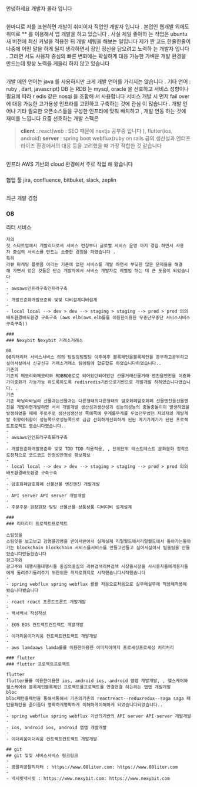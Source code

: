 ####
안녕하세요 개발자 콜라 입니다
##
한마디로 저를 표현하면 개발이 취미이자 직업인 개발자 입니다 .
본업인
웹개발 외에도 취미로 ** 를 이용해서 앱 개발을 하고 있습니다 . 사실 제일 좋아하
는 작업은 ubuntu 새 버전에 최신 커널을 적용한 뒤 개발 세팅을 해보는 일입니다
제가
짠 코드 한줄한줄이 나중에 어떤 말을 하게 될지 생각하면서 장인 정신을 담으려고 노력하
는 개발자 입니다 . 그러면 서도 사용자 중심의 빠른 변화에는 확실하게 대응 가능한 가벼운 개발
환경을 만드는데 항상 노력을 게을리 하지 않고 있습니다
##
개발
메인 언어는 java 를 사용하지만 크게 개발 언어를 가리지는 않습니다 . 기타 언어 : ruby , dart,
javascript)
DB 는 RDB 는 mysql, oracle 을 선호하고 서비스 성향이나 필요에 따라 r edis 같은 nosql 을 조합해
서 사용합니다
서비스 개발 시 먼저 fail over 에 대응 가능한 고가용성 인프라를 고민하고 구축하는 것에 관심
이 많습니다 . 개발 언어나 기타 필요한 오픈소스들을 구성한 인프라에 맞춰 배치하고 , 개발 연동
하는 것에 재미를 느낍니다
요즘 선호하는 개발 스펙은
>**client** : react(web : SEO
때문에 nextjs 공부중 입니다 ), flutter(ios, android)
>**server**
: spring boot webflux(ruby on rails 급의 생산성과 엔터프라이즈 환경에서의 대응 등을
고려했을 때 가장 적합한 것 같습니다
##
인프라
AWS 기반의 cloud 환경에서 주로 작업 해 왔습니다
###
협업 툴
jira, confluence, bitbuket, slack, zeplin
##
최근 개발 경험
### 08
리터 서비스
```
저의
첫 스타트업에서 개발리더로서 서비스 런칭부터 글로벌 서비스 운영 까지 경험 하면서 사용
자 중심의 서비스를 만드는 소중한 경험을 하였습니다 .
특히
리뷰 마케팅 플랫폼 이라는 기존에 없던 서비스를 개발 하면서 부딪힌 많은 문제들을 해결
해 가면서 얻은 것들은 단순 개발자에서 서비스 개발자로 레벨업 하는 데 큰 도움이 되었습니다
-
- awsaws인프라구축인프라구축
-
- 개발표준화개발표준화 및및 디비설계디비설계
-
- local local --> dev > dev --> staging > staging --> prod > prod 의의 배포환경배포환경 구축구축 (aws elb(aws elb를를 이용한이용한 무중단무중단 서비스서비스 구축구축))
```
```
###
### Nexybit Nexybit 거래소거래소
```
```
08
08리터리터 서비스서비스 의의 팀빌딩팀빌딩 이후이후 블록체인을블록체인을 공부하고공부하고 싶어서싶어서 신규신규 거래소거래소 팀에팀에 합류합류 하였습니다하였습니다..
기존의
기존의 메모리와메모리와 RDBRDB로로 되어있던되어있던 선물거래선물거래 엔진을엔진을 이중화가이중화가 가능가능 하도록하도록 redisredis기반으로기반으로 개발개발 하하였습니다였습니다. .
기존
기존 바닐라바닐라 선물과는선물과는 다른형태의다른형태의 암호화폐암호화폐 선물엔진을선물엔진을 개발하면개발하면 서서 개발개발 생산성과생산성과 성능의성능의 충돌충돌이이 발생하였을발생하였을 때때 주로주로 생산성생산성 쪽에쪽에 무게를무게를 두었던두었던 저의저의 개발개발 취향이취향이 성능쪽으로성능쪽으로 급급 선회하게선회하게 된된 계기가계기가 된된 프로젝트프로젝트 였습니다였습니다..
-
- awsaws인인프라구축프라구축
-
- 개발표준화개발표준화 및및 TDD TDD 적용적용, , 단위단위 테스트테스트 문화문화 정착으로정착으로 코드코드 안정성안정성 확보확보
-
- local local --> dev > dev --> staging > staging --> prod > prod 의의 배포환경배포환경 구축구축
-
- 암호화폐암호화폐 선물선물 엔진엔진 개발개발
-
- API server API server 개발개발
-
- 주문주문 원장원장 및및 선물선물 상품상품 디비디비 설계설계
```
```
###
### 리터리터 프로젝트프로젝트
```
```
스팀잇을
스팀잇을 보고보고 감명을감명을 받아서받아서 실제실제 리얼월드에서리얼월드에서 돌아가는돌아가는 blockchain blockchain 서비스를서비스를 만들고만들고 싶어서싶어서 팀을팀을 만들었습니다만들었습니다
광고주와
광고주와 대행사들대행사들 중심의중심의 리뷰검색리뷰검색 시장을시장을 사사용자들에게용자들에게 돌려주기돌려주기 위한위한 취지로취지로 시작했습니다시작했습니다
-
- spring webflux spring webflux 를를 처음으로처음으로 실무에실무에 적용해적용해 봤습니다봤습니다
-
- react react 프론트프론트 개발개발
-
- 백서백서 작성작성
-
- EOS EOS 컨트랙트컨트랙트 개발개발
-
- 이더리움이더리움 컨트랙트컨트랙트 개발개발
-
- aws lamdaaws lamda를를 이용한이용한 이미지이미지 프로세싱프로세싱 처리처리
```
```
### flutter
### flutter 프로젝트프로젝트
```
```
flutter
flutter를를 이용한이용한 ios, android ios, android 앱앱 개발개발, , 헬스케어와헬스케어와 블록체인블록체인 프로젝트를프로젝트를 연결연결 하는하는 앱앱 개발개발
bloc
bloc패턴을패턴을 통해서통해서 기존의기존의 reactreact--reduxredux--saga saga 패턴을패턴을 좀더좀더 명확하게명확하게 이해하게이해하게 되었습니다되었습니다..
-
- spring webflux spring webflux 기반의기반의 API server API server 개발개발
-
- ios, android ios, android 앱앱 개발개발
-
- 이더리움이더리움 컨트랙트컨트랙트 개발개발
```
```
## git
## git 및및 서비스서비스 링크링크
-
- 공팔리공팔리터터 : https://www.08liter.com: https://www.08liter.com
-
- 넥시빗넥시빗 : https://www.nexybit.com: https://www.nexybit.com